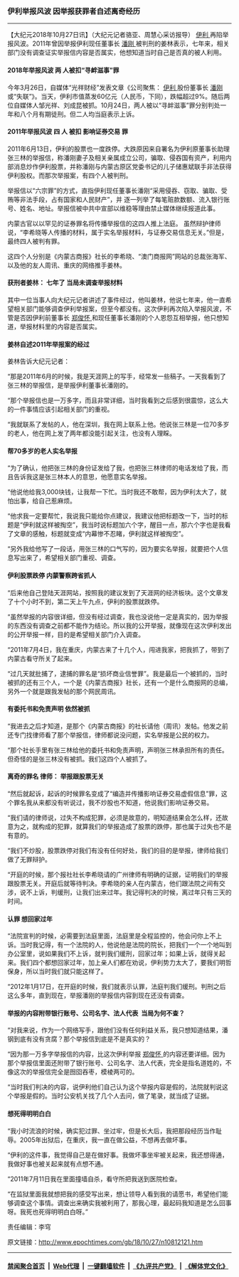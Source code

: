 ### 伊利举报风波 因举报获罪者自述离奇经历
------------------------

<p>
 【大纪元2018年10月27日讯】（大纪元记者骆亚、周慧心采访报导）
 <a href="http://www.epochtimes.com/gb/tag/%E4%BC%8A%E5%88%A9.html">
  伊利
 </a>
 再陷举报风波。2011年曾因举报伊利现任董事长
 <a href="http://www.epochtimes.com/gb/tag/%E6%BD%98%E5%88%9A.html">
  潘刚
 </a>
 被判刑的姜林表示，七年来，相关部门没有调查证实举报信内容是否属实，他想知道当时自己是否真的被人利用。
</p>
<h4>
 2018年举报风波 两
 <span class="s1">
  人被扣“寻衅滋事”罪
 </span>
</h4>
<p class="p1">
 <span class="s1">
  今年3月26日，自媒体“光祥财经”发表文章《公司聚焦：
  <a href="http://www.epochtimes.com/gb/tag/%E4%BC%8A%E5%88%A9.html">
   伊利
  </a>
  股份董事长
  <a href="http://www.epochtimes.com/gb/tag/%E6%BD%98%E5%88%9A.html">
   潘刚
  </a>
  或“失联”》。当天，伊利市值蒸发60亿元（人民币，下同），跌幅超过9%。随后两位自媒体人邹光祥、刘成昆被抓。10月24日，两人被以“寻衅滋事”罪分别判处一年和八个月有期徒刑。但二人均当庭表示上诉。
 </span>
</p>
<h4>
 2011年举报风波 四
 <span class="s1">
  人
 </span>
 被扣
 <span class="s1">
  影响证券交易
 </span>
 罪
</h4>
<p class="p1">
 <span class="s1">
  2011年6月13日，伊利的股票也一度跌停。大跌原因来自署名为伊利原董事长助理张三林的举报信，称潘刚妻子及相关亲属成立公司，骗取、侵吞国有资产，利用内部消息炒作伊利股票，并称潘刚与内蒙古原区党委书记的儿子储惠斌联手非法获得伊利股权。而那次举报案，有四个人被判刑。
 </span>
</p>
<p class="p1">
 <span class="s1">
  举报信以“六宗罪”的方式，直指伊利现任董事长潘刚“采用侵吞、窃取、骗取、受贿等非法手段，占有国家和人民财产”，并
 </span>
 <span class="s1">
  逐一列举了每笔赃款数额、流入银行账号、姓名、地址。举报信被中共中宣部以维稳等理由禁止媒体继续报道此事。
 </span>
</p>
<p>
 <span class="s1">
  内蒙古官以以罕见的证券罪名将传播举报信的这四人推上法庭。
 </span>
 虽然辩护律师说，“李希晓等人传播的材料，属于实名举报材料，与证券交易信息无关。”但是，最终四人被判有罪。
</p>
<p>
 <span class="s1">
  这四个人分别是《内蒙古商报》社长的李希晓、“澳门商报网”网站的总裁张海军、以及他的友人周讯、重庆的网络推手姜林。
 </span>
</p>
<h4 class="p1">
 获刑者姜林：
 <span class="s1">
  七年了
 </span>
 当局未调查举报材料
</h4>
<p class="p1">
 <span class="s1">
  其中一位当事人向大纪元记者讲述了事件经过，他叫姜林，他说七年来，他一直希望相关部门能够调查伊利举报案，但至今都没有。这次伊利再次陷入举报风波，不管是否因伊利前董事长
  <a href="http://www.epochtimes.com/gb/tag/%E9%83%91%E4%BF%8A%E6%80%80.html">
   郑俊怀
  </a>
  和现任董事长潘刚的个人恩怨互相举报，他只想知道，举报材料里的内容是否属实。
 </span>
</p>
<h4 class="p1">
 姜林自述2011年举报案的经过
</h4>
<p class="p1">
 姜林告诉大纪元记者：
</p>
<p class="p1">
 <span class="s1">
  “那是2011年6月的时候，我是天涯网上的写手，经常发一些稿子。一天我看到了张三林的举报信，是举报伊利董事长潘刚的。
 </span>
</p>
<p class="p1">
 <span class="s1">
  “那个举报信也是一万多字，而且非常详细，当时我看到之后感到很震惊，这么大的一件事情应该引起相关部门的重视。
 </span>
</p>
<p class="p1">
 <span class="s1">
  “我就联系了发帖的人，他在深圳，我在网上联系上他。他说张三林是一位70多岁的老人，他在网上发了两年都没能引起关注，也没有人理睬。
 </span>
</p>
<h4 class="p1">
 <span class="s1">
  帮70多岁的老人实名举报
 </span>
</h4>
<p class="p1">
 <span class="s1">
  “为了确认，他把张三林的身份证发给了我，也把张三林律师的电话发给了我，而且告诉我这是张三林本人的意思，他愿意实名举报。
 </span>
</p>
<p class="p1">
 <span class="s1">
  “他说他给我3,000块钱，让我帮一下忙。当时我还不敢帮，因为伊利太大了，就怕出事，给自己惹麻烦。
 </span>
</p>
<p class="p1">
 <span class="s1">
  “他求我一定要帮忙，我说我只能给你点建议，我建议他把标题改一下，当时的标题是“伊利就这样被掏空”，我当时说标题加六个字，醒目一点，那六个字也是我看了文章的感触，标题就变成“内幕惨不忍睹，伊利就这样被掏空”。
 </span>
</p>
<p>
 <span class="s1">
  “另外我给他写了一段话，用张三林的口气写的，因为要实名举报，就要把个人信息写出来了，希望相关部门重视、调查。
 </span>
</p>
<h4 class="p1">
 <span class="s1">
  伊利股票跌停 内蒙警察跨省抓人
  <br/>
 </span>
</h4>
<p class="p1">
 <span class="s1">
  “后来他自己登陆天涯网站，按照我的建议发到了天涯网的经济板块。这个文章发了十个小时不到，第二天上午九点，伊利的股票就跌停。
 </span>
</p>
<p class="p1">
 <span class="s1">
  “虽然举报的内容很详细，但没有经过调查，我也没说他一定是真实的，因为举报的东西没有调查之前都不能作为结论。所以我的公开举报，就像现在这次伊利发出的公开举报一样，目的是希望相关部门介入调查。
 </span>
</p>
<p class="p1">
 <span class="s1">
  “2011年7月4日，我在重庆，内蒙古来了十几个人，闯进我家，把我抓了，带到了内蒙古看守所关了起来。
 </span>
</p>
<p class="p1">
 <span class="s1">
  “过几天就批捕了，逮捕的罪名是“损坏商业信誉罪”。我是最后一个被抓的，当时被抓的还有三个人，一个是《内蒙古商报》社长，还有一个是什么商报网的总编，另外一个就是跟我发帖的那个网民周讯。
 </span>
</p>
<h4 class="p1">
 <span class="s1">
  有委托书和免责声明
 </span>
 依然被抓
</h4>
<p class="p1">
 <span class="s1">
  “我进去之后才知道，是那个《内蒙古商报》的社长请他（周讯）发帖。他发之前还专门找律师看了那个举报信，律师都说没问题，实名举报是公民的权力。
 </span>
</p>
<p class="p1">
 <span class="s1">
  “那个社长手里有张三林给他的委托书和免责声明，声明张三林承担所有的责任。但奇怪的是张三林没有被抓。我们这四个人被抓了。
 </span>
</p>
<h4 class="p1">
 离奇的罪名 律师：
 <span class="s1">
  举报跟股票无关
 </span>
</h4>
<p class="p1">
 <span class="s1">
  “然后就起诉，起诉的时候罪名变成了“编造并传播影响证券交易虚假信息”罪，这个罪名我从来都没有听说过，我不炒股也不知道，他说我们影响证券交易。
 </span>
</p>
<p class="p1">
 <span class="s1">
  “我们请的律师说，过失不构成犯罪，必须是故意的，明知道结果会怎么样，还故意为之，就构成的犯罪，就算我们的举报造成了股票的跌停，那也属于过失也不是有意的。
 </span>
</p>
<p class="p1">
 <span class="s1">
  “我们不炒股，股票跌停对我们有没有任何好处，我们的目的是举报，律师给我们做了无罪辩护。
 </span>
</p>
<p class="p1">
 <span class="s1">
  “开庭的时候，那个报社社长李希晓请的广州律师有明确的证据，证明我们的举报跟股票无关。开庭后就等待判决。李希晓的亲人在内蒙古，他们跟法院之间有交涉，说不上诉，判缓刑，让我们出来过年。我记得判决的时候，离过年只有三天的时间。
 </span>
</p>
<h4 class="p1">
 <span class="s1">
  认罪 想回家过年
 </span>
</h4>
<p class="p1">
 <span class="s1">
  “法院宣判的时候，必需要到法庭里面，法庭里是全程监控的，他会问你上不上诉。当时我记得，有一个法院的人，他说他是法院的院长，把我们一个一个地叫到办公室里，说如果我们不上诉，就判我们缓刑，回家过年；如果上诉，就得关起来。我们四个都想回家过年，加上亲人们都在劝说，伊利势力太大了，要我们明哲保身，所以当时我们就只能这样了。
 </span>
</p>
<p class="p1">
 <span class="s1">
  “2012年1月17日，在开庭的时候，我们就表示认罪，法庭判我们缓刑。判刑之后这么多年，直到现在，举报潘刚的举报信内容到现在还没有调查。
  <br/>
 </span>
</p>
<h4 class="p1">
 <span class="s1">
  举报的内容附带银行账号、公司名字、法人代表  当局为何不查？
  <br/>
 </span>
</h4>
<p class="p1">
 <span class="s1">
  “对我来说，作为一个网络写手，跟他们没有任何利益关系，我只想知道结果，潘钢到底有没有贪腐？那个举报信到底是不是真实的？
 </span>
</p>
<p class="p1">
 <span class="s1">
  “因为那一万多字举报信的内容，比这次伊利举报
  <a href="http://www.epochtimes.com/gb/tag/%E9%83%91%E4%BF%8A%E6%80%80.html">
   郑俊怀
  </a>
  的内容还要详细。因为那个举报信里面还附带了银行账号、公司名字、法人代表，完全是指名道姓的，不像这次的举报信完全是囫囵吞枣，模棱两可的。
 </span>
</p>
<p class="p1">
 <span class="s1">
  “当时我们判决的内容，说伊利他们自己认为这个举报内容是假的，法院就判说这个举报是假的。当时公安机关找了几个人去问，做了笔录，就当成了证据。
 </span>
</p>
<h4 class="p1">
 <span class="s1">
  想死得明明白白
 </span>
</h4>
<p class="p1">
 <span class="s1">
  “我小时流浪的时候，确实犯过罪、坐过牢，但是长大后，我把那段经历当作耻辱。2005年出狱后，在重庆，我一直在做公益，不想再去做坏事。
 </span>
</p>
<p class="p1">
 <span class="s1">
  “伊利的这件事，我觉得自己是在做好事。我做坏事坐牢被关起来，我还想得通，我做好事也被关起来就有点想不通。
 </span>
</p>
<p class="p1">
 <span class="s1">
  “2011年7月11日我在里面撞墙自杀，看守所把我送到医院检查。
 </span>
</p>
<p class="p1">
 <span class="s1">
  “在监狱里面我就想把我的感受写出来，想让领导人看到我的请愿书，希望他们能够调查这个事情。调查出来确实我被利用了，那我心理，最起码我知道是怎么回事呀。我死也死得明明白白呀。”
 </span>
</p>
<p class="p1">
 责任编辑：李穹
</p>

原文链接：http://www.epochtimes.com/gb/18/10/27/n10812121.htm


------------------------
#### [禁闻聚合首页](https://github.com/gfw-breaker/banned-news/blob/master/README.md) &nbsp;|&nbsp; [Web代理](https://github.com/gfw-breaker/open-proxy/blob/master/README.md) &nbsp;|&nbsp; [一键翻墙软件](https://github.com/gfw-breaker/nogfw/blob/master/README.md) &nbsp;|&nbsp; [《九评共产党》](https://github.com/gfw-breaker/9ping.md/blob/master/README.md#九评之一评共产党是什么) &nbsp;|&nbsp; [《解体党文化》](https://github.com/gfw-breaker/jtdwh.md/blob/master/README.md#绪论)